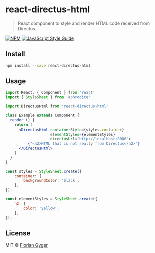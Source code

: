 # react-directus-html

> React component to style and render HTML code received from Directus.

[![NPM](https://img.shields.io/npm/v/react-directus-html.svg)](https://www.npmjs.com/package/react-directus-html) [![JavaScript Style Guide](https://img.shields.io/badge/code_style-standard-brightgreen.svg)](https://standardjs.com)

## Install

```bash
npm install --save react-directus-html
```

## Usage

```jsx
import React, { Component } from 'react'
import { StyleSheet } from 'aphrodite'

import DirectusHtml from 'react-directus-html'

class Example extends Component {
  render () {
    return (
      <DirectusHtml containerStyle={styles.container}
                    elementStyles={elementStyles}
                    directusUrl="http://localhost:8080">
          {"<h2>HTML that is not really from Directus</h2>"}
      </DirectusHtml>
    )
  }
}

const styles = StyleSheet.create({
    container: {
        backgroundColor: 'black',
    },
});

const elementStyles = StyleSheet.create({
    h2: {
        color: 'yellow',
    },
});
```

## License

MIT © [Florian Gyger](https://github.com/flogy)
